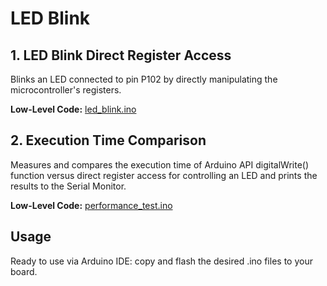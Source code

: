 # LED Blink
## 1. LED Blink Direct Register Access
Blinks an LED connected to pin P102 by directly manipulating the microcontroller's registers.  


**Low-Level Code:** [led_blink.ino](led_blink.ino)

## 2. Execution Time Comparison
Measures and compares the execution time of Arduino API digitalWrite() function versus direct register access for controlling an LED and prints the results to the Serial Monitor.  

**Low-Level Code:** [performance_test.ino](performance_test.ino)

## Usage
Ready to use via Arduino IDE: copy and flash the desired .ino files to your board.
